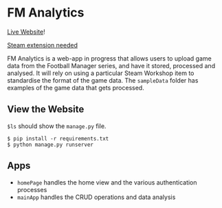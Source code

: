 # FM Analytics
[Live Website](https://fmanalytics.herokuapp.com)!

[Steam extension needed](https://steamcommunity.com/sharedfiles/filedetails/?id=2350411854)

FM Analytics is a web-app in progress that allows users to upload game data from the Football Manager series, and have it stored, processed and analysed. It will rely on using a particular Steam Workshop item to standardise the format of the game data. The `sampleData` folder has examples of the game data that gets processed. 

## View the Website
`$ls` should show the `manage.py` file. 
```
$ pip install -r requirements.txt
$ python manage.py runserver
```

## Apps
- `homePage` handles the home view and the various authentication processes
- `mainApp` handles the CRUD operations and data analysis 